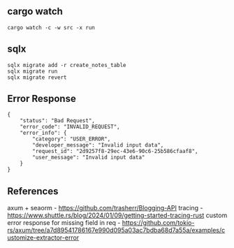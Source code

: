 ## cargo watch

```
cargo watch -c -w src -x run
```

## sqlx

```
sqlx migrate add -r create_notes_table
sqlx migrate run
sqlx migrate revert
```

## Error Response

```
{
    "status": "Bad Request",
    "error_code": "INVALID_REQUEST",
    "error_info": {
        "category": "USER_ERROR",
        "developer_message": "Invalid input data",
        "request_id": "2d9257f8-29ec-43e6-90c6-25b586cfaaf8",
        "user_message": "Invalid input data"
    }
}
```

## References

axum + seaorm - https://github.com/trasherr/Blogging-API
tracing - https://www.shuttle.rs/blog/2024/01/09/getting-started-tracing-rust
custom error response for missing field in req - https://github.com/tokio-rs/axum/tree/a7d89541786167e990d095a03ac7bdba68d7a55a/examples/customize-extractor-error
